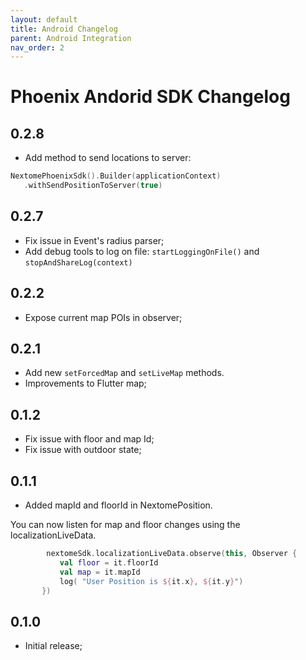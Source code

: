 ```yaml
---
layout: default
title: Android Changelog
parent: Android Integration
nav_order: 2
---
```


# Phoenix Andorid SDK Changelog
## 0.2.8
* Add method to send locations to server:
 ```kotlin
NextomePhoenixSdk().Builder(applicationContext)
    .withSendPositionToServer(true)
 ```

## 0.2.7
* Fix issue in Event's radius parser;
* Add debug tools to log on file: `startLoggingOnFile()` and `stopAndShareLog(context)`

## 0.2.2
* Expose current map POIs in observer;

## 0.2.1
* Add new `setForcedMap` and `setLiveMap` methods.
* Improvements to Flutter map;

## 0.1.2
* Fix issue with floor and map Id;
* Fix issue with outdoor state;

## 0.1.1
* Added mapId and floorId in NextomePosition.

You can now listen for map and floor changes using the localizationLiveData.
 ```kotlin
         nextomeSdk.localizationLiveData.observe(this, Observer {
            val floor = it.floorId
            val map = it.mapId
            log( "User Position is ${it.x}, ${it.y}")
        })
 ```
## 0.1.0
* Initial release;
